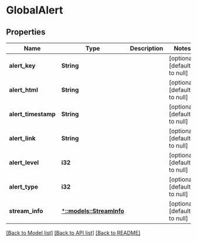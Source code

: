# GlobalAlert

## Properties
Name | Type | Description | Notes
------------ | ------------- | ------------- | -------------
**alert_key** | **String** |  | [optional] [default to null]
**alert_html** | **String** |  | [optional] [default to null]
**alert_timestamp** | **String** |  | [optional] [default to null]
**alert_link** | **String** |  | [optional] [default to null]
**alert_level** | **i32** |  | [optional] [default to null]
**alert_type** | **i32** |  | [optional] [default to null]
**stream_info** | [***::models::StreamInfo**](StreamInfo.md) |  | [optional] [default to null]

[[Back to Model list]](../README.md#documentation-for-models) [[Back to API list]](../README.md#documentation-for-api-endpoints) [[Back to README]](../README.md)


